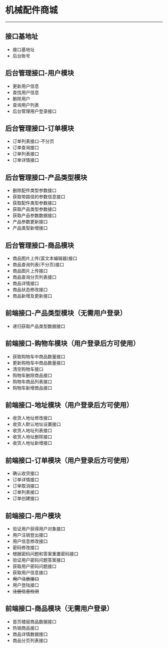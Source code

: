# 机械配件商城
***
## 接口基地址
- 接口基地址
- 后台账号
## 后台管理接口-用户模块
- 更新用户信息
- 查找用户信息
- 删除用户
- 查询用户列表
- 后台管理用户登录接口
## 后台管理接口-订单模块
- 订单列表接口-不分页
- 订单查询接口
- 订单列表接口
- 订单详情接口
## 后台管理接口-产品类型模块
- 删除配件类型参数接口
- 获取带路径的参数信息接口
- 获取配件类型参数接口
- 获取产品类型参数接口
- 获取产品参数数据接口
- 产品参数更新接口
- 产品类型新增接口
## 后台管理接口-商品模块
- 商品图片上传(富文本编辑器)接口
- 商品查询列表(不分页)接口
- 商品图片上传接口
- 商品查询分页列表接口
- 商品详情接口
- 商品状态修改接口
- 商品新增及更新接口
## 前端接口-产品类型模块（无需用户登录）
- 递归获取产品类型数据接口
## 前端接口-购物车模块（用户登录后方可使用）
- 获取购物车中商品数量接口
- 更新购物车中商品数量接口
- 清空购物车接口
- 购物车删除商品接口
- 购物车商品列表接口
- 购物车新增商品接口
## 前端接口-地址模块（用户登录后方可使用）
- 收货人地址修改接口
- 收货人默认地址设置接口
- 收货人地址列表接口
- 收货人地址删除接口
- 收货人地址新增接口
## 前端接口-订单模块（用户登录后方可使用）
- 确认收货接口
- 订单详情接口
- 订单取消接口
- 订单列表接口
- 订单创建接口
## 前端接口-用户模块
- 验证用户获得用户对象接口
- 用户注销登出接口
- 用户信息修改接口
- 密码修改接口
- 根据密码问题和答案重置密码接口
- 验证用户密码问题答案接口
- 获取用户密码问题接口
- 获取用户信息接口
- ~~用户注册接口~~
- 用户登陆接口
- ~~注册信息检测~~
## 前端接口-商品模块（无需用户登录）
- 首页楼层商品数据接口
- 热销商品接口
- 商品详情数据接口
- 商品分页列表接口

